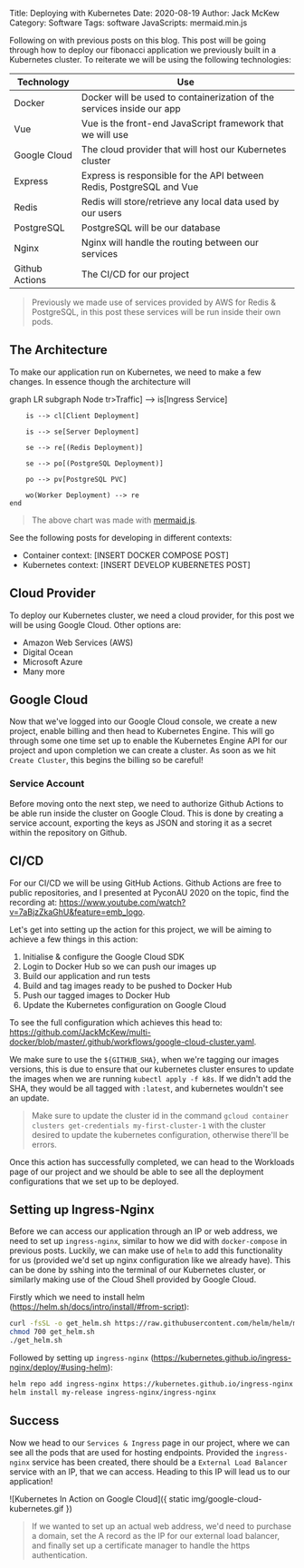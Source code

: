 Title: Deploying with Kubernetes
Date: 2020-08-19
Author: Jack McKew
Category: Software
Tags: software
JavaScripts: mermaid.min.js

Following on with previous posts on this blog. This post will be going through how to deploy our fibonacci application we previously built in a Kubernetes cluster. To reiterate we will be using the following technologies:

| Technology     | Use                                                                    |
| -------------- | ---------------------------------------------------------------------- |
| Docker         | Docker will be used to containerization of the services inside our app |
| Vue            | Vue is the front-end JavaScript framework that we will use             |
| Google Cloud   | The cloud provider that will host our Kubernetes cluster               |
| Express        | Express is responsible for the API between Redis, PostgreSQL and Vue   |
| Redis          | Redis will store/retrieve any local data used by our users             |
| PostgreSQL     | PostgreSQL will be our database                                        |
| Nginx          | Nginx will handle the routing between our services                     |
| Github Actions | The CI/CD for our project                                              |

> Previously we made use of services provided by AWS for Redis & PostgreSQL, in this post these services will be run inside their own pods.

## The Architecture

To make our application run on Kubernetes, we need to make a few changes. In essence though the architecture will

<div class="mermaid">
  graph LR
    subgraph Node
        tr>Traffic] --> is[Ingress Service]

        is --> cl[Client Deployment]

        is --> se[Server Deployment]

        se --> re[(Redis Deployment)]
        
        se --> po[(PostgreSQL Deployment)]

        po --> pv[PostgreSQL PVC]

        wo(Worker Deployment) --> re
    end
</div>

> The above chart was made with [mermaid.js](https://mermaid-js.github.io/mermaid/#/).

See the following posts for developing in different contexts:

- Container context: [INSERT DOCKER COMPOSE POST]
- Kubernetes context: [INSERT DEVELOP KUBERNETES POST]

## Cloud Provider

To deploy our Kubernetes cluster, we need a cloud provider, for this post we will be using Google Cloud. Other options are:

- Amazon Web Services (AWS)
- Digital Ocean
- Microsoft Azure
- Many more

## Google Cloud

Now that we've logged into our Google Cloud console, we create a new project, enable billing and then head to Kubernetes Engine. This will go through some one time set up to enable the Kubernetes Engine API for our project and upon completion we can create a cluster. As soon as we hit `Create Cluster`, this begins the billing so be careful!

### Service Account

Before moving onto the next step, we need to authorize Github Actions to be able run inside the cluster on Google Cloud. This is done by creating a service account, exporting the keys as JSON and storing it as a secret within the repository on Github.

## CI/CD

For our CI/CD we will be using GitHub Actions. Github Actions are free to public repositories, and I presented at PyconAU 2020 on the topic, find the recording at: <https://www.youtube.com/watch?v=7aBjzZkaGhU&feature=emb_logo>.

Let's get into setting up the action for this project, we will be aiming to achieve a few things in this action:

1. Initialise & configure the Google Cloud SDK
2. Login to Docker Hub so we can push our images up
3. Build our application and run tests
4. Build and tag images ready to be pushed to Docker Hub
5. Push our tagged images to Docker Hub
6. Update the Kubernetes configuration on Google Cloud

To see the full configuration which achieves this head to: <https://github.com/JackMcKew/multi-docker/blob/master/.github/workflows/google-cloud-cluster.yaml>.

We make sure to use the `${GITHUB_SHA}`, when we're tagging our images versions, this is due to ensure that our kubernetes cluster ensures to update the images when we are running `kubectl apply -f k8s`. If we didn't add the SHA, they would be all tagged with `:latest`, and kubernetes wouldn't see an update.

> Make sure to update the cluster id in the command `gcloud container clusters get-credentials my-first-cluster-1` with the cluster desired to update the kubernetes configuration, otherwise there'll be errors.

Once this action has successfully completed, we can head to the Workloads page of our project and we should be able to see all the deployment configurations that we set up to be deployed.

## Setting up Ingress-Nginx

Before we can access our application through an IP or web address, we need to set up `ingress-nginx`, similar to how we did with `docker-compose` in previous posts. Luckily, we can make use of `helm` to add this functionality for us (provided we'd set up nginx configuration like we already have). This can be done by sshing into the terminal of our Kubernetes cluster, or similarly making use of the Cloud Shell provided by Google Cloud.

Firstly which we need to install helm (<https://helm.sh/docs/intro/install/#from-script>):

``` bash
curl -fsSL -o get_helm.sh https://raw.githubusercontent.com/helm/helm/master/scripts/get-helm-3
chmod 700 get_helm.sh
./get_helm.sh
```

Followed by setting up `ingress-nginx` (<https://kubernetes.github.io/ingress-nginx/deploy/#using-helm>):

``` bash
helm repo add ingress-nginx https://kubernetes.github.io/ingress-nginx
helm install my-release ingress-nginx/ingress-nginx
```

## Success

Now we head to our `Services & Ingress` page in our project, where we can see all the pods that are used for hosting endpoints. Provided the `ingress-nginx` service has been created, there should be a `External Load Balancer` service with an IP, that we can access. Heading to this IP will lead us to our application!

![Kubernetes In Action on Google Cloud]({ static img/google-cloud-kubernetes.gif })

> If we wanted to set up an actual web address, we'd need to purchase a domain, set the A record as the IP for our external load balancer, and finally set up a certificate manager to handle the https authentication.
